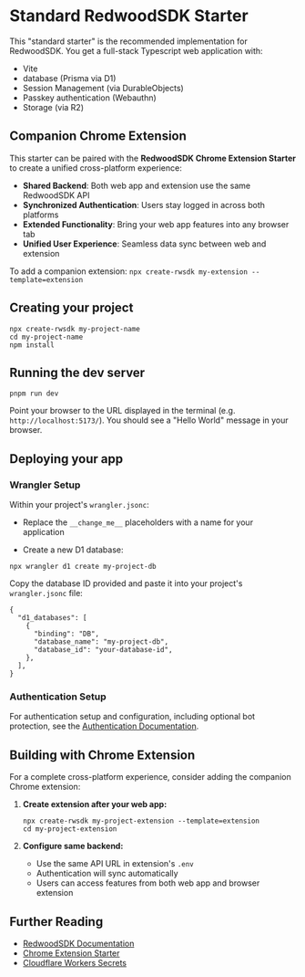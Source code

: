 # Standard RedwoodSDK Starter

This "standard starter" is the recommended implementation for RedwoodSDK. You get a full-stack Typescript web application with:

- Vite
- database (Prisma via D1)
- Session Management (via DurableObjects)
- Passkey authentication (Webauthn)
- Storage (via R2)

## Companion Chrome Extension

This starter can be paired with the **RedwoodSDK Chrome Extension Starter** to create a unified cross-platform experience:

- **Shared Backend**: Both web app and extension use the same RedwoodSDK API
- **Synchronized Authentication**: Users stay logged in across both platforms
- **Extended Functionality**: Bring your web app features into any browser tab
- **Unified User Experience**: Seamless data sync between web and extension

To add a companion extension: `npx create-rwsdk my-extension --template=extension`

## Creating your project

```shell
npx create-rwsdk my-project-name
cd my-project-name
npm install
```

## Running the dev server

```shell
pnpm run dev
```

Point your browser to the URL displayed in the terminal (e.g. `http://localhost:5173/`). You should see a "Hello World" message in your browser.

## Deploying your app

### Wrangler Setup

Within your project's `wrangler.jsonc`:

- Replace the `__change_me__` placeholders with a name for your application

- Create a new D1 database:

```shell
npx wrangler d1 create my-project-db
```

Copy the database ID provided and paste it into your project's `wrangler.jsonc` file:

```jsonc
{
  "d1_databases": [
    {
      "binding": "DB",
      "database_name": "my-project-db",
      "database_id": "your-database-id",
    },
  ],
}
```

### Authentication Setup

For authentication setup and configuration, including optional bot protection, see the [Authentication Documentation](https://docs.rwsdk.com/core/authentication).

## Building with Chrome Extension

For a complete cross-platform experience, consider adding the companion Chrome extension:

1. **Create extension after your web app:**
   ```shell
   npx create-rwsdk my-project-extension --template=extension
   cd my-project-extension
   ```

2. **Configure same backend:**
   - Use the same API URL in extension's `.env`
   - Authentication will sync automatically
   - Users can access features from both web app and browser extension

## Further Reading

- [RedwoodSDK Documentation](https://docs.rwsdk.com/)
- [Chrome Extension Starter](../extension/README.md)
- [Cloudflare Workers Secrets](https://developers.cloudflare.com/workers/runtime-apis/secrets/)
